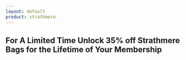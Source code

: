 ```yaml
---
layout: default
product: strathmere
---
```

## For A Limited Time Unlock 35% off Strathmere Bags for the Lifetime of Your Membership
